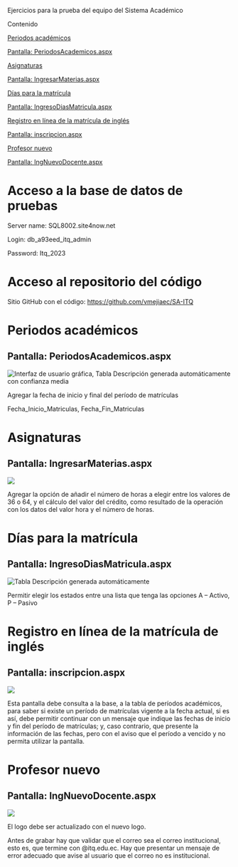 Ejercicios para la prueba del equipo del Sistema Académico

Contenido

[Periodos académicos](#periodos-académicos)

[Pantalla: PeriodosAcademicos.aspx](#pantalla-periodosacademicosaspx)

[Asignaturas](#asignaturas)

[Pantalla: IngresarMaterias.aspx](#pantalla-ingresarmateriasaspx)

[Días para la matrícula](#días-para-la-matrícula)

[Pantalla: IngresoDiasMatricula.aspx](#pantalla-ingresodiasmatriculaaspx)

[Registro en línea de la matrícula de inglés](#registro-en-línea-de-la-matrícula-de-inglés)

[Pantalla: inscripcion.aspx](#pantalla-inscripcionaspx)

[Profesor nuevo](#profesor-nuevo)

[Pantalla: IngNuevoDocente.aspx](#pantalla-ingnuevodocenteaspx)

# Acceso a la base de datos de pruebas

Server name: SQL8002.site4now.net

Login: db_a93eed_itq_admin

Password: Itq_2023

# Acceso al repositorio del código

Sitio GitHub con el código: <https://github.com/vmejiaec/SA-ITQ>

# Periodos académicos

## Pantalla: PeriodosAcademicos.aspx

![Interfaz de usuario gráfica, Tabla Descripción generada automáticamente con confianza media](media/5b451309ba8912232d7bed64e3649372.png)

Agregar la fecha de inicio y final del período de matrículas

Fecha_Inicio_Matriculas, Fecha_Fin_Matriculas

# Asignaturas

## Pantalla: IngresarMaterias.aspx

![](media/a981b127bc2c7a5413d746d20751f54c.png)

Agregar la opción de añadir el número de horas a elegir entre los valores de 36 o 64, y el cálculo del valor del crédito, como resultado de la operación con los datos del valor hora y el número de horas.

# Días para la matrícula

## Pantalla: IngresoDiasMatricula.aspx

![Tabla Descripción generada automáticamente](media/389ea91a658cc6bd2ebf1688402ab77a.png)

Permitir elegir los estados entre una lista que tenga las opciones A – Activo, P – Pasivo

# Registro en línea de la matrícula de inglés

## Pantalla: inscripcion.aspx

![](media/fafea90fd7299249a844cb6b0e7c9581.png)

Esta pantalla debe consulta a la base, a la tabla de períodos académicos, para saber si existe un período de matrículas vigente a la fecha actual, si es así, debe permitir continuar con un mensaje que indique las fechas de inicio y fin del período de matrículas; y, caso contrario, que presente la información de las fechas, pero con el aviso que el período a vencido y no permita utilizar la pantalla.

# Profesor nuevo

## Pantalla: IngNuevoDocente.aspx

![](media/02776b7cb4d656274b967f37d4e23bb0.png)

El logo debe ser actualizado con el nuevo logo.

Antes de grabar hay que validar que el correo sea el correo institucional, esto es, que termine con @itq.edu.ec. Hay que presentar un mensaje de error adecuado que avise al usuario que el correo no es institucional.
